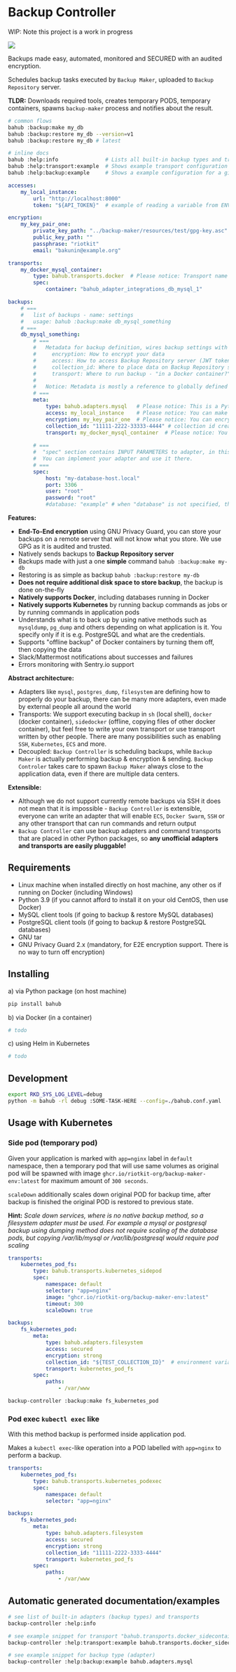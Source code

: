 Backup Controller
=================

WIP: Note this project is a work in progress

![](docs/backup-controller.svg)

Backups made easy, automated, monitored and SECURED with an audited encryption.

Schedules backup tasks executed by `Backup Maker`, uploaded to `Backup Repository` server.

**TLDR:** Downloads required tools, creates temporary PODS, temporary containers, spawns `backup-maker` process and notifies about the result.

```bash
# common flows
bahub :backup:make my_db
bahub :backup:restore my_db --version=v1
bahub :backup:restore my_db # latest

# inline docs
bahub :help:info               # Lists all built-in backup types and transports
bahub :help:transport:example  # Shows example transport configuration for given transport
bahub :help:backup:example     # Shows a example configuration for a given backup type
```

```yaml
accesses:
    my_local_instance:
        url: "http://localhost:8000"
        token: "${API_TOKEN}"  # example of reading a variable from ENVIRONMENT

encryption:
    my_key_pair_one:
        private_key_path: "../backup-maker/resources/test/gpg-key.asc"
        public_key_path: ""
        passphrase: "riotkit"
        email: "bakunin@example.org"

transports:
    my_docker_mysql_container:
        type: bahub.transports.docker  # Please notice: Transport name is a Python package path, unofficial transports are welcome!
        spec:
            container: "bahub_adapter_integrations_db_mysql_1"

backups:
    # ===
    #   list of backups - name: settings
    #   usage: bahub :backup:make db_mysql_something
    # ===
    db_mysql_something:
        # ===
        #   Metadata for backup definition, wires backup settings with those abstractions:
        #     encryption: How to encrypt your data
        #     access: How to access Backup Repository server (JWT token, url)
        #     collection_id: Where to place data on Backup Repository server (need to create a collection and copy it's id)
        #     transport: Where to run backup - "in a Docker container?", "in Kubernetes kind: Job?", "with kubectl exec?", "with docker exec?", "through ssh?"
        #
        #   Notice: Metadata is mostly a reference to globally defined settings in this YAML document
        # ===
        meta:
            type: bahub.adapters.mysql   # Please notice: This is a Python package path, unofficial adapters are welcome!
            access: my_local_instance    # Please notice: You can make backup to different remote servers
            encryption: my_key_pair_one  # Please notice: You can encrypt with different keys as you wish
            collection_id: "11111-2222-33333-4444" # collection id created on Backup Repository server (optional when saving backup to file only)
            transport: my_docker_mysql_container  # Please notice: You can execute the backup EVERYWHERE
            
        # ===
        #  "spec" section contains INPUT PARAMETERS to adapter, in this example to "bahub.adapters.mysql"
        #  You can implement your adapter and use it there.
        # ===
        spec:
            host: "my-database-host.local"
            port: 3306
            user: "root"
            password: "root"
            #database: "example" # when "database" is not specified, the all databases will be dumped
```

**Features:**
- **End-To-End encryption** using GNU Privacy Guard, you can store your backups on a remote server that will not know what you store. We use GPG as it is audited and trusted.
- Natively sends backups to **Backup Repository server**
- Backups made with just a one **simple** command `bahub :backup:make my-db`
- Restoring is as simple as backup `bahub :backup:restore my-db`
- **Does not require additional disk space to store backup**, the backup is done on-the-fly
- **Natively supports Docker**, including databases running in Docker
- **Natively supports Kubernetes** by running backup commands as jobs or by running commands in application pods
- Understands what is to back up by using native methods such as `mysqldump`, `pg_dump` and others depending on what application is it. You specify only if it is e.g. PostgreSQL and what are the credentials.
- Supports "offline backup" of Docker containers by turning them off, then copying the data
- Slack/Mattermost notifications about successes and failures
- Errors monitoring with Sentry.io support

**Abstract architecture:**
- Adapters like `mysql`, `postgres_dump`, `filesystem` are defining how to properly do your backup, there can be many more adapters, even made by external people all around the world
- Transports: We support executing backup in `sh` (local shell), `docker` (docker container), `sidedocker` (offline, copying files of other docker container), but feel free to write your own transport or use transport written by other people. There are many possibilities such as enabling `SSH`, `Kubernetes`, `ECS` and more.
- Decoupled: `Backup Controller` is scheduling backups, while `Backup Maker` is actually performing backup & encryption & sending. `Backup Controler` takes care to spawn `Backup Maker` always close to the application data, even if there are multiple data centers.

**Extensible:**
- Although we do not support currently remote backups via SSH it does not mean that it is impossible - `Backup Controller` is extensible, everyone can write an adapter that will enable `ECS`, `Docker Swarm`, `SSH`
  or any other transport that can run commands and return output
- `Backup Controller` can use backup adapters and command transports that are placed in other Python packages, so **any unofficial adapters and transports are easily pluggable!**

Requirements
------------

- Linux machine when installed directly on host machine, any other os if running on Docker (including Windows)
- Python 3.9 (if you cannot afford to install it on your old CentOS, then use Docker)
- MySQL client tools (if going to backup & restore MySQL databases)
- PostgreSQL client tools (if going to backup & restore PostgreSQL databases)
- GNU tar
- GNU Privacy Guard 2.x (mandatory, for E2E encryption support. There is no way to turn off encryption)

Installing
----------

a) via Python package (on host machine)

```bash
pip install bahub
```

b) via Docker (in a container)

```bash
# todo
```

c) using Helm in Kubernetes

```bash
# todo
```

Development
-----------

```bash
export RKD_SYS_LOG_LEVEL=debug
python -m bahub -rl debug :SOME-TASK-HERE --config=./bahub.conf.yaml
```

Usage with Kubernetes
---------------------

### Side pod (temporary pod)

Given your application is marked with `app=nginx` label in `default` namespace, then a temporary pod that will use same volumes as original pod
will be spawned with image `ghcr.io/riotkit-org/backup-maker-env:latest` for maximum amount of `300 seconds`.

`scaleDown` additionally scales down original POD for backup time, after backup is finished the original POD is restored to previous state.

**Hint:** *Scale down services, where is no native backup method, so a filesystem adapter must be used. For example a mysql or postgresql backup using dumping method does not require scaling of the database pods, but copying /var/lib/mysql or /var/lib/postgresql would require pod scaling*

```yaml
transports:
    kubernetes_pod_fs:
        type: bahub.transports.kubernetes_sidepod
        spec:
            namespace: default
            selector: "app=nginx"
            image: "ghcr.io/riotkit-org/backup-maker-env:latest"
            timeout: 300
            scaleDown: true

backups:
    fs_kubernetes_pod:
        meta:
            type: bahub.adapters.filesystem
            access: secured
            encryption: strong
            collection_id: "${TEST_COLLECTION_ID}"  # environment variable, can be an explicit value instead
            transport: kubernetes_pod_fs
        spec:
            paths:
                - /var/www
```

```bash
backup-controller :backup:make fs_kubernetes_pod
```

### Pod exec `kubectl exec` like

With this method backup is performed inside application pod.

Makes a `kubectl exec`-like operation into a POD labelled with `app=nginx` to perform a backup.

```yaml
transports:
    kubernetes_pod_fs:
        type: bahub.transports.kubernetes_podexec
        spec:
            namespace: default
            selector: "app=nginx"

backups:
    fs_kubernetes_pod:
        meta:
            type: bahub.adapters.filesystem
            access: secured
            encryption: strong
            collection_id: "11111-2222-3333-4444"
            transport: kubernetes_pod_fs
        spec:
            paths:
                - /var/www
```

Automatic generated documentation/examples
------------------------------------------

```bash
# see list of built-in adapters (backup types) and transports
backup-controller :help:info

# see example snippet for transport "bahub.transports.docker_sidecontainer"
backup-controller :help:transport:example bahub.transports.docker_sidecontainer

# see example snippet for backup type (adapter)
backup-controller :help:backup:example bahub.adapters.mysql
```
